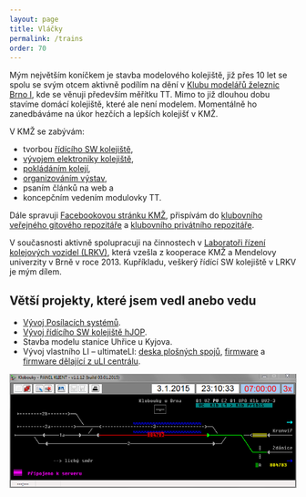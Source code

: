 ```yaml
---
layout: page
title: Vláčky
permalink: /trains
order: 70
---
```


Mým největším koníčkem je stavba modelového kolejiště, již přes 10 let se spolu
se svým otcem aktivně podílím na dění v [Klubu modelářů železnic
Brno I](http://www.kmz-brno.cz/), kde se věnuji především měřítku TT. Mimo to
již dlouhou dobu stavíme domácí kolejiště, které ale není modelem. Momentálně
ho zanedbáváme na úkor hezčích a lepších kolejišť v KMŽ.

V KMŽ se zabývám:

 * tvorbou [řídícího SW kolejiště](http://hjop.kmz-brno.cz/),
 * [vývojem elektroniky
   kolejiště](https://github.com/kmzbrnoI/posilaci-systemy-dps),
 * [pokládáním
   kolejí](http://kmz-brno.cz/view.php?cisloclanku=2014050001),
 * [organizováním
   výstav](http://kmz-brno.cz/view.php?cisloclanku=2015050001),
 * psaním článků na web a
 * koncepčním vedením modulovky TT.

Dále spravuji [Facebookovou stránku KMŽ](https://www.facebook.com/KMZBrnoI),
přispívám do [klubovního veřejného gitového
repozitáře](https://github.com/kmzbrnoI) a [klubovního privátního
repozitáře](https://share.kmz-brno.cz/).

V současnosti aktivně spolupracuji na činnostech v [Laboratoři řízení
kolejových vozidel (LRKV)](http://lrkv.pef.mendelu.cz/), která vzešla
z kooperace KMŽ a Mendelovy univerzity v Brně v roce 2013. Kupříkladu, veškerý
řídící SW kolejiště v LRKV je mým dílem.

## Větší projekty, které jsem vedl anebo vedu

* [Vývoj Posílacích
  systémů](https://github.com/kmzbrnoI?query=posilaci-systemy).
* [Vývoj řídícího SW kolejiště hJOP](http://hjop.kmz-brno.cz/).
* Stavba modelu stanice Uhřice u Kyjova.
* Vývoj vlastního LI – ultimateLI: [deska plošných
  spojů](https://github.com/kmzbrnoI/uLI-pcb),
  [firmware](https://github.com/kmzbrnoI/uLI-fw) a [firmware dělající z uLI
  centrálu](https://github.com/kmzbrnoI/uLI-master-fw).

![Dispečerské rozhraní stanice Klobouky u Brna](assets/klobouky.png)
